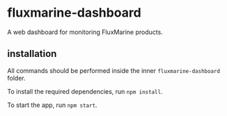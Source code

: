 # fluxmarine-dashboard
A web dashboard for monitoring FluxMarine products.

## installation
All commands should be performed inside the inner `fluxmarine-dashboard` folder.

To install the required dependencies, run `npm install`.

To start the app, run `npm start`.
